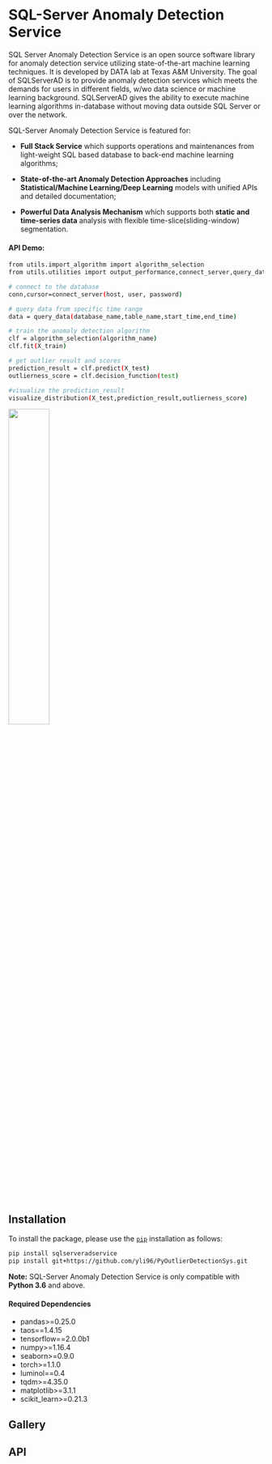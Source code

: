 # SQL-Server Anomaly Detection Service

SQL Server Anomaly Detection Service is an open source software library for anomaly detection service utilizing state-of-the-art machine learning techniques. It is developed by DATA lab at Texas A&amp;M University. The goal of SQLServerAD is to provide anomaly detection services which meets the demands for users in different fields, w/wo data science or machine learning background. SQLServerAD gives the ability to execute machine learning algorithms in-database without moving data outside SQL Server or over the network.

SQL-Server Anomaly Detection Service is featured for:

- **Full Stack Service** which supports operations and maintenances from light-weight SQL based database to back-end machine learning algorithms;

- **State-of-the-art Anomaly Detection Approaches** including **Statistical/Machine Learning/Deep Learning** models with unified APIs and detailed documentation;

- **Powerful Data Analysis Mechanism** which supports both **static and time-series data** analysis with flexible time-slice(sliding-window) segmentation.  
 
#### API Demo:


```sh
from utils.import_algorithm import algorithm_selection
from utils.utilities import output_performance,connect_server,query_data

# connect to the database
conn,cursor=connect_server(host, user, password)

# query data from specific time range
data = query_data(database_name,table_name,start_time,end_time)

# train the anomaly detection algorithm
clf = algorithm_selection(algorithm_name)
clf.fit(X_train)

# get outlier result and scores
prediction_result = clf.predict(X_test)
outlierness_score = clf.decision_function(test)

#visualize the prediction_result
visualize_distribution(X_test,prediction_result,outlierness_score)

```
<img src="https://github.com/yli96/PyOutlierDetectionSys/blob/master/output/img/Result.png" width="40%">


## Installation

To install the package, please use the [`pip`](https://pip.pypa.io/en/stable/installing/) installation as follows:

```sh
pip install sqlserveradservice
pip install git+https://github.com/yli96/PyOutlierDetectionSys.git
```
**Note:** SQL-Server Anomaly Detection Service is only compatible with **Python 3.6** and above.

#### Required Dependencies



- pandas>=0.25.0
- taos==1.4.15
- tensorflow==2.0.0b1
- numpy>=1.16.4
- seaborn>=0.9.0
- torch>=1.1.0
- luminol==0.4
- tqdm>=4.35.0
- matplotlib>=3.1.1
- scikit_learn>=0.21.3


## Gallery


## API

